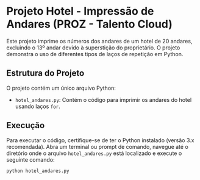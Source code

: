 # Projeto Hotel - Impressão de Andares (PROZ - Talento Cloud)

Este projeto imprime os números dos andares de um hotel de 20 andares, excluindo o 13º andar devido à superstição do proprietário.  O projeto demonstra o uso de diferentes tipos de laços de repetição em Python.

## Estrutura do Projeto

O projeto contém um único arquivo Python:

*   `hotel_andares.py`: Contém o código para imprimir os andares do hotel usando laços `for`.

## Execução

Para executar o código, certifique-se de ter o Python instalado (versão 3.x recomendada).  Abra um terminal ou prompt de comando, navegue até o diretório onde o arquivo `hotel_andares.py` está localizado e execute o seguinte comando:

```bash
python hotel_andares.py
